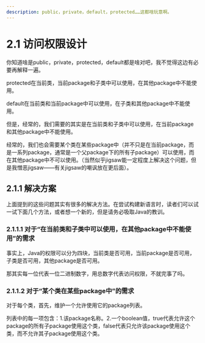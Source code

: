 ```yaml
---
description: public，private，default，protected……这都啥玩意啊。
---
```


# 2.1 访问权限设计

你知道啥是public，private，protected，default都是啥对吧，我不觉得这边有必要再解释一遍。

protected在当前类，当前package和子类中可以使用，在其他package中不能使用。

default在当前类和当前package中可以使用，在子类和其他package中不能使用。

但是，经常的，我们需要的其实是在当前类和子类中可以使用，在当前package和其他package中不能使用。

经常的，我们也会需要某个类在某些package中（并不只是在当前package，而是一系列package，通常是一个父package下的所有子package）可以使用，而在其他package中不可以使用。（当然似乎jigsaw能一定程度上解决这个问题，但是我憎恶jigsaw——有关jigsaw的嘲讽放在更后面）。

## 2.1.1 解决方案

上面提到的这些问题其实有很多的解决方法。在尝试构建新语言时，读者们可以试一试下面几个方法，或者想一个新的，但是请务必吸取Java的教训。

### 2.1.1.1 对于“在当前类和子类中可以使用，在其他package中不能使用”的需求

事实上，Java的权限可以分为四块，当前类是否可用，当前package是否可用，子类是否可用，其他package是否可用。

那其实每一位代表一位二进制数字，用总数字代表访问权限，不就完事了吗。

### 2.1.1.2 对于“某个类在某些package中”的需求

对于每个类，首先，维护一个允许使用它的package列表。

列表中的每一项包含：1.该package名称。2.一个boolean值，true代表允许这个package的所有子package使用这个类，false代表只允许该package使用这个类，而不允许其子package使用这个类。

